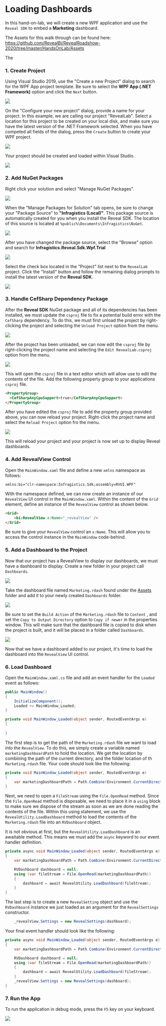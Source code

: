 ﻿# Loading Dashboards
In this hand-on-lab, we will create a new WPF application and use the `Reveal SDK` to embed a **Marketing** dashboard.

The Assets for this walk through can be found here:
https://github.com/RevealBi/RevealRoadshow-2020/tree/master/HandsOnLab/Assets

The

### 1. Create Project
Using Visual Studio 2019, use the "Create a new Project" dialog to search for the WPF App project template. Be sure to select the **WPF App (.NET Framework)** option and click the `Next` button.

![](images/vs-file-new.png)

On the "Configure your new project" dialog, provide a name for your project. In this example, we are calling our project "RevealLab". Select a location for this project to be created on your local disk, and make sure you have the latest version of the .NET Framework selected. When you have competed all fields of the dialog, press the `Create` button to create your WPF project.

![](images/vs-file-new-name.png)

Your project should be created and loaded within Visual Studio.

![](images/vs-file-new-created.png)

### 2. Add NuGet Packages
Right click your solution and select "Manage NuGet Packages".

![](images/nuget-manage.png)

When the "Manage Packages for Solution" tab opens, be sure to change your "Package Source" to **"Infragistics (Local)"**. This package source is automatically created for you when you install the Reveal SDK. The location of this source is located at `%public%\Documents\Infragistics\NuGet`.

![](images/nuget-source.png)

After you have changed the package source, select the "Browse" option and search for **Infragistics.Reveal.Sdk.Wpf.Trial**

![](images/nuget-search.png)

Select the check box located in the "Project" list next to the `RevealLab` project. Click the "Install" button and follow the remaining dialog prompts to install the latest version of the **Reveal SDK**.

![](images/nuget-install.png)

### 3. Handle CefSharp Dependency Package
After the **Reveal SDK** NuGet package and all of its dependencies has been installed, we must update the `csproj` file to fix a potential build error with the `CefSharp` dependency. To do this, we must first unload the project by right-clicking the project and selecting the `Unload Project` option from the menu.

![](images/project-unload.png)

After the project has been unloaded, we can now edit the `csproj` file by right-clicking the project name and selecting the `Edit RevealLab.csproj` option from the menu.

![](images/project-edit.png)

This will open the `csproj` file in a text editor which will allow use to edit the contents of the file. Add the following property group to your applications `csproj` file.

```html
<PropertyGroup>
  <CefSharpAnyCpuSupport>true</CefSharpAnyCpuSupport>
</PropertyGroup>
```

After you have edited the `csproj` file to add the property group provided above, you can now reload your project. Right-click the project name and select the `Reload Project` option fro the menu.

![](images/project-reload.png)

This will reload your project and your project is now set up to display Reveal dashboards.

### 4. Add RevealView Control
Open the `MainWindow.xaml` file and define a new `xmlns` namespace as follows:

```
xmlns:bi="clr-namespace:Infragistics.Sdk;assembly=RVUI.WPF"
```

With the namespace defined, we can now create an instance of our `RevealView` UI control in the `MainWindow.xaml`. Within the content of the `Grid` element, define an instance of the `RevealView` control as shown below.

```html
<Grid>
    <bi:RevealView x:Name="_revealView" />
</Grid>
```
Be sure to give your `RevealView` control an `x:Name`. This will allow you to access the control instance in the `MainWindow` code-behind.

### 5. Add a Dashboard to the Project
Now that our project has a RevealView to display our dashboards, we must have a dashboard to display. Create a new folder in your project call `Dashboards`.

![](images/folder-add-dashboards.png)

Take the dashboard file named `Marketing.rdash` found under the <a href="https://github.com/RevealBi/RevealRoadshow-2020/tree/master/HandsOnLab/Assets" target="_blank">Assets</a> folder and add it to your newly created `Dashboards` folder.

![](images/add-dashboard-marketing.png)

Be sure to set the `Build Action` of the `Marketing.rdash` file to `Content` , and set the `Copy to Output Directory` option to `Copy if newer` in the properties window. This will make sure that the dashboard file is copied to disk when the project is built, and it will be placed in a folder called `Dashboards`.

![](images/dashboard-marketing-properties.png)

Now that we have a dashboard added to our project, it's time to load the dashboard into the `RevealView` UI control.

### 6. Load Dashboard
Open the `MainWindow.xaml.cs` file and add an event handler for the `Loaded` event as follows:

```csharp
public MainWindow()
{
    InitializeComponent();
    Loaded += MainWindow_Loaded;
}

private void MainWindow_Loaded(object sender, RoutedEventArgs e)
{
    
}
```
The first step is to get the path of the `Marketing.rdash` file we want to load into the `RevealView`. To do this, we simply create a variable named `marketingDashboardPath` to hold the location. We get the location by combining the path of the current directory, and the folder location of th `Marketing.rdash` file.  Your code should look like the following:

```csharp
private void MainWindow_Loaded(object sender, RoutedEventArgs e)
{
    var marketingDashboardPath = Path.Combine(Environment.CurrentDirectory, "Dashboards/Marketing.rdash");
}
```

Next, we need to open a `FileStream` using the `File.OpenRead` method. Since the `File.OpenRead` method is disposable, we need to place it in a `using` block to make sure we dispose of the stream as soon as we are done reading the contents of the file. Within this using statement, we use the `RevealUtility.LoadDashboard` method to load the contents of the `Marketing.rdash` file into an `RVDashboard` object.

It is not obvious at first, but the `RevealUtility.LoadDashboard` is an awaitable method. This means we must add the `async` keyword to our event handler definition.

```csharp
private async void MainWindow_Loaded(object sender, RoutedEventArgs e)
{            
    var marketingDashboardPath = Path.Combine(Environment.CurrentDirectory, "Dashboards/Marketing.rdash");

    RVDashboard dashboard = null;
    using (var fileStream = File.OpenRead(marketingDashboardPath))
    {
        dashboard = await RevealUtility.LoadDashboard(fileStream);
    }
}
```

The last step is to create a new `RevealSetting` object and use the `RVDashboard` instance we just loaded as an argument for the `RevealSettings` constructor.

```csharp
    _revealView.Settings = new RevealSettings(dashboard);
```

Your final event handler should look like the following:

```csharp
private async void MainWindow_Loaded(object sender, RoutedEventArgs e)
{            
    var marketingDashboardPath = Path.Combine(Environment.CurrentDirectory, "Dashboards/Marketing.rdash");

    RVDashboard dashboard = null;
    using (var fileStream = File.OpenRead(marketingDashboardPath))
    {
        dashboard = await RevealUtility.LoadDashboard(fileStream);
    }
    _revealView.Settings = new RevealSettings(dashboard);
}
```

### 7. Run the App
To run the application in debug mode, press the `F5` key on your keyboard.

![](images/dashboard-marketing-running.png)